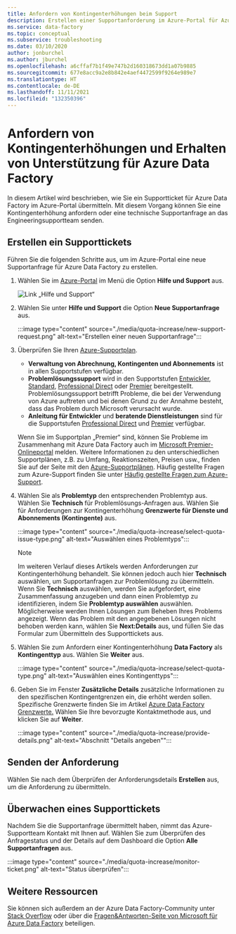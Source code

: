 ```yaml
---
title: Anfordern von Kontingenterhöhungen beim Support
description: Erstellen einer Supportanforderung im Azure-Portal für Azure Data Factory, um Kontingenterhöhungen anzufordern oder Unterstützung bei der Problembehebung zu erhalten.
ms.service: data-factory
ms.topic: conceptual
ms.subservice: troubleshooting
ms.date: 03/10/2020
author: jonburchel
ms.author: jburchel
ms.openlocfilehash: a6cffaf7b1f49e747b2d160318673dd1a07b9885
ms.sourcegitcommit: 677e8acc9a2e8b842e4aef4472599f9264e989e7
ms.translationtype: HT
ms.contentlocale: de-DE
ms.lasthandoff: 11/11/2021
ms.locfileid: "132350396"
---
```

# <a name="request-quota-increases-and-get-support-for-azure-data-factory"></a>Anfordern von Kontingenterhöhungen und Erhalten von Unterstützung für Azure Data Factory

In diesem Artikel wird beschrieben, wie Sie ein Supportticket für Azure Data Factory im Azure-Portal übermitteln. Mit diesem Vorgang können Sie eine Kontingenterhöhung anfordern oder eine technische Supportanfrage an das Engineeringsupportteam senden.

## <a name="create-a-support-ticket"></a>Erstellen ein Supporttickets

Führen Sie die folgenden Schritte aus, um im Azure-Portal eine neue Supportanfrage für Azure Data Factory zu erstellen.

1. Wählen Sie im [Azure-Portal](https://portal.azure.com) im Menü die Option **Hilfe und Support** aus.

   ![Link „Hilfe und Support“](./media/quota-increase/help-plus-support.png)


1. Wählen Sie unter **Hilfe und Support** die Option **Neue Supportanfrage** aus.

    :::image type="content" source="./media/quota-increase/new-support-request.png" alt-text="Erstellen einer neuen Supportanfrage":::

1. Überprüfen Sie Ihren [Azure-Supportplan](https://azure.microsoft.com/support/plans/?WT.mc_id=Support_Plan_510979/).

   * **Verwaltung von Abrechnung, Kontingenten und Abonnements** ist in allen Supportstufen verfügbar.
   * **Problemlösungssupport** wird in den Supportstufen [Entwickler](https://azure.microsoft.com/support/plans/developer/), [Standard](https://azure.microsoft.com/support/plans/standard/), [Professional Direct](https://azure.microsoft.com/support/plans/prodirect/) oder [Premier](https://azure.microsoft.com/support/plans/premier/) bereitgestellt. Problemlösungssupport betrifft Probleme, die bei der Verwendung von Azure auftreten und bei denen Grund zu der Annahme besteht, dass das Problem durch Microsoft verursacht wurde.
   * **Anleitung für Entwickler** und **beratende Dienstleistungen** sind für die Supportstufen [Professional Direct](https://azure.microsoft.com/support/plans/prodirect/) und [Premier](https://azure.microsoft.com/support/plans/premier/) verfügbar.

   Wenn Sie im Supportplan „Premier“ sind, können Sie Probleme im Zusammenhang mit Azure Data Factory auch im [Microsoft Premier-Onlineportal](https://premier.microsoft.com/) melden. Weitere Informationen zu den unterschiedlichen Supportplänen, z.B. zu Umfang, Reaktionszeiten, Preisen usw., finden Sie auf der Seite mit den [Azure-Supportplänen](https://azure.microsoft.com/support/plans/?WT.mc_id=Support_Plan_510979/).  Häufig gestellte Fragen zum Azure-Support finden Sie unter [Häufig gestellte Fragen zum Azure-Support](https://azure.microsoft.com/support/faq/).

1. Wählen Sie als **Problemtyp** den entsprechenden Problemtyp aus. Wählen Sie **Technisch** für Problemlösungs-Anfragen aus. Wählen Sie für Anforderungen zur Kontingenterhöhung **Grenzwerte für Dienste und Abonnements (Kontingente)** aus.

   :::image type="content" source="./media/quota-increase/select-quota-issue-type.png" alt-text="Auswählen eines Problemtyps":::  

   > [!NOTE]
   > Im weiteren Verlauf dieses Artikels werden Anforderungen zur Kontingenterhöhung behandelt. Sie können jedoch auch hier **Technisch** auswählen, um Supportanfragen zur Problemlösung zu übermitteln. Wenn Sie **Technisch** auswählen, werden Sie aufgefordert, eine Zusammenfassung anzugeben und dann einen Problemtyp zu identifizieren, indem Sie **Problemtyp auswählen** auswählen. Möglicherweise werden Ihnen Lösungen zum Beheben Ihres Problems angezeigt. Wenn das Problem mit den angegebenen Lösungen nicht behoben werden kann, wählen Sie **Next:Details** aus, und füllen Sie das Formular zum Übermitteln des Supporttickets aus.

1. Wählen Sie zum Anfordern einer Kontingenterhöhung **Data Factory** als **Kontingenttyp** aus. Wählen Sie **Weiter** aus.

   :::image type="content" source="./media/quota-increase/select-quota-type.png" alt-text="Auswählen eines Kontingenttyps":::

1. Geben Sie im Fenster **Zusätzliche Details** zusätzliche Informationen zu den spezifischen Kontingentgrenzen ein, die erhöht werden sollen.  Spezifische Grenzwerte finden Sie im Artikel [Azure Data Factory Grenzwerte.](../azure-resource-manager/management/azure-subscription-service-limits.md#data-factory-limits)  Wählen Sie Ihre bevorzugte Kontaktmethode aus, und klicken Sie auf **Weiter**.

   :::image type="content" source="./media/quota-increase/provide-details.png" alt-text="Abschnitt &quot;Details angeben&quot;":::

## <a name="submit-your-request"></a>Senden der Anforderung

Wählen Sie nach dem Überprüfen der Anforderungsdetails **Erstellen** aus, um die Anforderung zu übermitteln.

## <a name="monitor-a-support-ticket"></a>Überwachen eines Supporttickets

Nachdem Sie die Supportanfrage übermittelt haben, nimmt das Azure-Supportteam Kontakt mit Ihnen auf. Wählen Sie zum Überprüfen des Anfragestatus und der Details auf dem Dashboard die Option **Alle Supportanfragen** aus.

:::image type="content" source="./media/quota-increase/monitor-ticket.png" alt-text="Status überprüfen":::

## <a name="other-resources"></a>Weitere Ressourcen

Sie können sich außerdem an der Azure Data Factory-Community unter [Stack Overflow](https://stackoverflow.com/questions/tagged/azure-data-factory) oder über die [Fragen&Antworten-Seite von Microsoft für Azure Data Factory](/answers/topics/azure-data-factory.html) beteiligen.